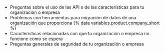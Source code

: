 <ul><li>Preguntas sobre el uso de las API o de las características para tu organización o empresa</li><li>Problemas con herramientas para migración de datos de una organización que proporciona {% data variables.product.company_short %}</li><li>Características relacionadas con que tu organización o empresa no funcione como se espera</li><li>Preguntas generales de seguridad de tu organización o empresa</li></ul>